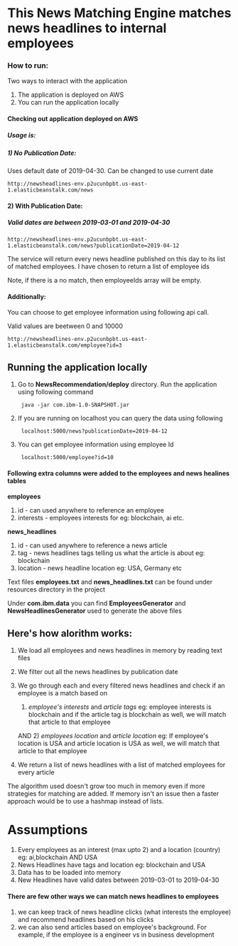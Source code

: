 # This News Matching Engine matches news headlines to internal employees 

### How to run:
Two ways to interact with the application
1) The application is deployed on AWS
2) You can run the application locally

#### Checking out application deployed on AWS
##### Usage is: 
##### 1) No Publication Date: 
Uses default date of 2019-04-30. Can be changed to use current date
    
    http://newsheadlines-env.p2ucunbpbt.us-east-1.elasticbeanstalk.com/news

#### 2) With Publication Date: 
##### Valid dates are between 2019-03-01 and 2019-04-30    
    http://newsheadlines-env.p2ucunbpbt.us-east-1.elasticbeanstalk.com/news?publicationDate=2019-04-12
The service will return every news headline published on this day to its list of matched employees. I have chosen
to return a list of employee ids

Note, if there is a no match, then employeeIds array will be empty.

#### Additionally: 

You can choose to get employee information using following api call. 

Valid values are beetween 0 and 10000


    http://newsheadlines-env.p2ucunbpbt.us-east-1.elasticbeanstalk.com/employee?id=3

## Running the application locally
1) Go to **NewsRecommendation/deploy** directory. Run the application using following command
     
     
        java -jar com.ibm-1.0-SNAPSHOT.jar
     
2) If you are running on localhost you can query the data using following 
     
     
        localhost:5000/news?publicationDate=2019-04-12
     
3) You can get employee information using employee Id
  
  
        localhost:5000/employee?id=10
    

#### Following extra columns were added to the employees and news healines tables 
**employees**
 1) id - can used anywhere to reference an employee
 2) interests - employees interests for eg: blockchain, ai etc.

**news_headlines**
 1) id - can used anywhere to reference a news article
 2) tag - news headlines tags telling us what the article is about eg: blockchain
 3) location - news headline location eg: USA, Germany etc
 

Text files **employees.txt** and **news_headlines.txt** can be found under resources directory in the project

Under **com.ibm.data** you can find **EmployeesGenerator** and **NewsHeadlinesGenerator** used to generate the above files


## Here's how alorithm works:
1) We load all employees and news headlines in memory by reading text files
2) We filter out all the news headlines by publication date
3) We go through each and every filtered news headlines and check if an employee is a match based on 
     1) *employee's interests* and *article tags* 
        eg: employee interests is blockchain and if the article tag is blockchain as well, we will match 
        that article to that employee
        
     AND
     2) *employees location*  and *article location*
        eg: If employee's location is USA and article location is USA as well, we will match 
        that article to that employee
4) We return a list of news headlines with a list of matched employees for every article


The algorithm used doesn't grow too much in memory even if more strategies for matching are added. 
If memory isn't an issue then a faster approach would be to use a hashmap instead of lists.
 
# Assumptions
1) Every employees as an interest (max upto 2) and a location (country) eg: ai,blockchain AND USA
2) News Headlines have tags and location eg: blockchain and USA
3) Data has to be loaded into memory
4) New Headlines have valid dates between 2019-03-01 to 2019-04-30


#### There are few other ways we can match news headlines to employees
1) we can keep track of news headline clicks (what interests the employee) and recommend headlines based on his clicks
2) we can also send articles based on employee's background. For example, if the employee is a engineer vs in business development

 
